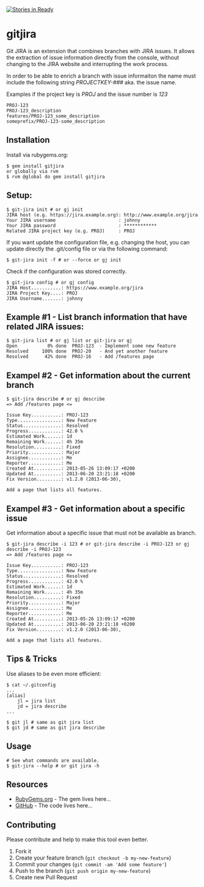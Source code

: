 [![Stories in Ready](https://badge.waffle.io/Sigimera/gitjira.png?label=ready)](https://waffle.io/Sigimera/gitjira)  
# gitjira

Git JIRA is an extension that combines branches with JIRA issues. It allows the
extraction of issue information directly from the console, without changing to
the JIRA website and interrupting the work process.

In order to be able to enrich a branch with issue informaiton the name must
include the following string _PROJECTKEY-###_ aka. the issue name.

Examples if the project key is _PROJ_ and the issue number is _123_

    PROJ-123
    PROJ-123_description
    features/PROJ-123_some_description
    someprefix/PROJ-123-some_description

## Installation

Install via rubygems.org:

    $ gem install gitjira
    or globally via rvm
    $ rvm @global do gem install gitjira

## Setup:

    $ git-jira init # or gj init
    JIRA host (e.g. https://jira.example.org): http://www.example.org/jira
    Your JIRA username                       : johnny
    Your JIRA password                       : ************
    Related JIRA project key (e.g. PROJ)     : PROJ

If you want update the configuration file, e.g. changing the host, you can
update directly the .git/config file or via the following command:

    $ git-jira init -f # or --force or gj init


Check if the configuration was stored correctly.

    $ git-jira config # or gj config
    JIRA Host...........: https://www.example.org/jira
    JIRA Project Key....: PROJ
    JIRA Username.......: johnny


## Example #1 - List branch information that have related JIRA issues:

    $ git-jira list # or gj list or git-jira or gj
    Open           0% done  PROJ-123  - Implement some new feature
    Resolved     100% done  PROJ-20   - And yet another feature
    Resolved      42% done  PROJ-16   - Add /features page

## Exampel #2 - Get information about the current branch

    $ git-jira describe # or gj describe
    => Add /features page <=

    Issue Key...........: PROJ-123
    Type................: New Feature
    Status..............: Resolved
    Progress............: 42.0 %
    Estimated Work......: 1d
    Remaining Work......: 4h 35m
    Resolution..........: Fixed
    Priority............: Major
    Assignee............: Me
    Reporter............: Me
    Created At..........: 2013-05-26 13:09:17 +0200
    Updated At..........: 2013-06-20 23:21:18 +0200
    Fix Version.........: v1.2.0 (2013-06-30),

    Add a page that lists all features.

## Exampel #3 - Get information about a specific issue

Get information about a specific issue that must not be available as branch.

    $ git-jira describe -i 123 # or git-jira describe -i PROJ-123 or gj describe -i PROJ-123
    => Add /features page <=

    Issue Key...........: PROJ-123
    Type................: New Feature
    Status..............: Resolved
    Progress............: 42.0 %
    Estimated Work......: 1d
    Remaining Work......: 4h 35m
    Resolution..........: Fixed
    Priority............: Major
    Assignee............: Me
    Reporter............: Me
    Created At..........: 2013-05-26 13:09:17 +0200
    Updated At..........: 2013-06-20 23:21:18 +0200
    Fix Version.........: v1.2.0 (2013-06-30),

    Add a page that lists all features.

## Tips & Tricks

Use aliases to be even more efficient:

    $ cat ~/.gitconfig
    ...
    [alias]
        jl = jira list
        jd = jira describe
    ...

    $ git jl # same as git jira list
    $ git jd # same as git jira describe

## Usage

    # See what commands are available.
    $ git-jira --help # or git jira -h

## Resources

* [RubyGems.org](https://rubygems.org/gems/gitjira) - The gem lives here...
* [GitHub](https://github.com/Sigimera/gitjira) - The code lives here...

## Contributing

Please contribute and help to make this tool even better.

1. Fork it
2. Create your feature branch (`git checkout -b my-new-feature`)
3. Commit your changes (`git commit -am 'Add some feature'`)
4. Push to the branch (`git push origin my-new-feature`)
5. Create new Pull Request

